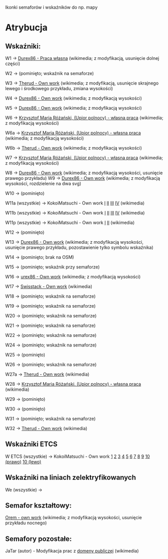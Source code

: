 Ikonki semaforów i wskaźników do np. mapy

# Atrybucja

## Wskaźniki: 
W1 -> [Durex86 - Praca własna](https://commons.wikimedia.org/wiki/File:W_1_Wska%C5%BAnik_usytuowania.svg) (wikimedia; z modyfikacją, usunięcie dolnej części) 

W2 -> (pominięto; wskaźnik na semaforze)

W3 -> [Therud - Own work](https://commons.wikimedia.org/wiki/File:PKP-W3-Wska%C5%BAnikUniewa%C5%BCnienia.svg) (wikimedia; z modyfikacją, usunięcie skrajnego lewego i środkowego przykładu, zmiana wysokości)

W4 -> [Durex86 - Own work](https://commons.wikimedia.org/wiki/File:W_4_Wska%C5%BAnik_zatrzymania.svg) (wikimedia; z modyfikacją wysokości)

W5 -> [Durex86 - Own work](https://commons.wikimedia.org/wiki/File:W_5_Wska%C5%BAnik_przetaczania.svg) (wikimedia; z modyfikacją wysokości)

W6 -> [Krzysztof Maria Różański, (Upior polnocy) - własna praca](https://commons.wikimedia.org/wiki/File:W_6_Wska%C5%BAnik_ostrzegania.svg) (wikimedia; z modyfikacją wysokości)

W6a -> [Krzysztof Maria Różański, (Upior polnocy) - własna praca](https://commons.wikimedia.org/wiki/File:W_6a_Wska%C5%BAnik_ostrzegania.svg) (wikimedia; z modyfikacją wysokości)

W6b -> [Therud - Own work](https://commons.wikimedia.org/wiki/File:W_6b_Wska%C5%BAnik_ostrzegania.svg) (wikimedia; z modyfikacją wysokości)

W7 -> [Krzysztof Maria Różański, (Upior polnocy) - własna praca](https://commons.wikimedia.org/wiki/File:W_7_Wska%C5%BAnik_ostrzegania.svg) (wikimedia; z modyfikacją wysokości)

W8 -> [Durex86 - Own work](https://commons.wikimedia.org/wiki/File:W_8_Wska%C5%BAnik_ograniczenia_pr%C4%99dko%C5%9Bci.svg) (wikimedia; z modyfikacją wysokości, usunięcie prawego przykładu)
W9 -> [Durex86 - Own work](https://commons.wikimedia.org/wiki/File:W_9_Wska%C5%BAnik_odcinka_ograniczonej_pr%C4%99dko%C5%9Bci.svg) (wikimedia; z modyfikacją wysokości, rozdzielenie na dwa svg)

W10 -> (pominięto)

W11a (wszystkie) -> KokoiMatsuchi - Own work [I](https://commons.wikimedia.org/wiki/File:W11a_-_I.svg) [II](https://commons.wikimedia.org/wiki/File:W11a_-_II.svg) [III](https://commons.wikimedia.org/wiki/File:W11a_-_III.svg) [IV](https://commons.wikimedia.org/wiki/File:W11a_-_IIII.svg) (wikimedia)

W11b (wszystkie) -> KokoiMatsuchi - Own work [I](https://commons.wikimedia.org/wiki/File:W11b_-_I.svg) [II](https://commons.wikimedia.org/wiki/File:W11b_-_II.svg) [III](https://commons.wikimedia.org/wiki/File:W11b_-_III.svg) [IV](https://commons.wikimedia.org/wiki/File:W11b_-_IIII.svg) (wikimedia)

W11p (wszystkie) -> KokoiMatsuchi - Own work [I](https://commons.wikimedia.org/wiki/File:W11p_-_I.svg) [II](https://commons.wikimedia.org/wiki/File:W11p_-_II.svg) (wikimedia)

W12 -> (pominięto)

W13 -> [Durex86 - Own work](https://commons.wikimedia.org/wiki/File:W_13_Wska%C5%BAnik_torowy.svg) (wikimedia; z modyfikacją wysokości, usunięcie prawego przykładu, pozostawienie tylko symbolu wskaźnika)

W14 -> (pominięto; brak na OSM)

W15 -> (pominięto; wskaźnik przy semaforze)

W16 -> [urex86 - Own work](https://commons.wikimedia.org/wiki/File:W_16_Wska%C5%BAnik_przystanku_osobowego.svg) (wikimedia; z modyfikacją wysokości)

W17 -> [Swisstack - Own work](https://commons.wikimedia.org/wiki/File:W_17_Wska%C5%BAnik_ukresu.svg) (wikimedia)

W18 -> (pominięto; wskaźnik na semaforze)

W19 -> (pominięto; wskaźnik na semaforze)

W20 -> (pominięto; wskaźnik na semaforze)

W21 -> (pominięto; wskaźnik na semaforze)

W22 -> (pominięto; wskaźnik na semaforze)

W24 -> (pominięto; wskaźnik na semaforze)

W25 -> (pominięto)

W26 -> (pominięto; wskaźnik na semaforze)

W27a -> [Therud - Own work](https://commons.wikimedia.org/wiki/File:W_27_Wska%C5%BAnik_zmiany_pr%C4%99dko%C5%9Bci.svg) (wikimedia)

W28 -> [Krzysztof Maria Różański, (Upior polnocy) - własna praca](https://commons.wikimedia.org/wiki/File:W_28_Wska%C5%BAnik_kana%C5%82u_radiowego.svg) (wikimedia)

W29 -> (pominięto)

W30 -> (pominięto)

W31 -> (pominięto; wskaźnik na semaforze)

W32 -> [Therud - Own work](https://commons.wikimedia.org/wiki/File:W_32_Wska%C5%BAnik_kasowania.svg) (wikimedia)

## Wskaźniki ETCS
W ETCS (wszystkie) -> KokoiMatsuchi - Own work [1](https://commons.wikimedia.org/wiki/File:Wska%C5%BAnik_W_ETCS_1.svg) [2](https://commons.wikimedia.org/wiki/File:Wska%C5%BAnik_W_ETCS_2.svg) [3](https://commons.wikimedia.org/wiki/File:Wska%C5%BAnik_W_ETCS_3.svg) [4](https://commons.wikimedia.org/wiki/File:Wska%C5%BAnik_W_ETCS_4.svg) [5](https://commons.wikimedia.org/wiki/File:Wska%C5%BAnik_W_ETCS_5.svg) [6](https://commons.wikimedia.org/wiki/File:Wska%C5%BAnik_W_ETCS_6.svg) [7](https://commons.wikimedia.org/wiki/File:Wska%C5%BAnik_W_ETCS_7.svg) [8](https://commons.wikimedia.org/wiki/File:Wska%C5%BAnik_W_ETCS_8.svg) [9](https://commons.wikimedia.org/wiki/File:Wska%C5%BAnik_W_ETCS_9.svg) [10 (prawo)](https://commons.wikimedia.org/wiki/File:Wska%C5%BAnik_W_ETCS_10_-_prawo.svg) [10 (lewo)](https://commons.wikimedia.org/wiki/File:Wska%C5%BAnik_W_ETCS_10_-_lewo.svg)

## Wskaźniki na liniach zelektryfikowanych
We (wszystkie) -> 

## Semafor kształtowy: 
[Orem - own work](https://commons.wikimedia.org/wiki/File:PKP_Sr1.svg) (wikimedia; z modyfikacją wysokości, usunięcie przykładu nocnego) 

## Semafory pozostałe: 
JaTar (autor) - Modyfikacja prac z [domeny publiczej](https://commons.wikimedia.org/wiki/Category:Sygnalizatory_SVG) (wikimedia)

